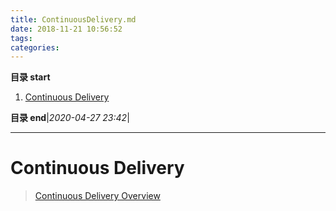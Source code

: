 ```yaml
---
title: ContinuousDelivery.md
date: 2018-11-21 10:56:52
tags: 
categories: 
---
```


**目录 start**

1. [Continuous Delivery](#continuous-delivery)

**目录 end**|_2020-04-27 23:42_|
****************************************
# Continuous Delivery
> [Continuous Delivery Overview](https://github.com/mockito/mockito/wiki/Continuous-Delivery-Overview)


